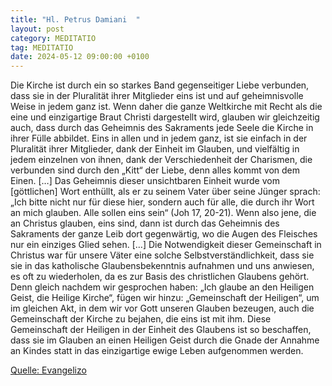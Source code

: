 ```yaml
---
title: "Hl. Petrus Damiani  "
layout: post
category: MEDITATIO
tag: MEDITATIO
date: 2024-05-12 09:00:00 +0100
---
```

Die Kirche ist durch ein so starkes Band gegenseitiger Liebe verbunden, dass sie in der Pluralität ihrer Mitglieder eins ist und auf geheimnisvolle Weise in jedem ganz ist. Wenn daher die ganze Weltkirche mit Recht als die eine und einzigartige Braut Christi dargestellt wird, glauben wir gleichzeitig auch, dass durch das Geheimnis des Sakraments jede Seele die Kirche in ihrer Fülle abbildet.<!--more--> Eins in allen und in jedem ganz, ist sie einfach in der Pluralität ihrer Mitglieder, dank der Einheit im Glauben, und vielfältig in jedem einzelnen von ihnen, dank der Verschiedenheit der Charismen, die verbunden sind durch den „Kitt“ der Liebe, denn alles kommt von dem Einen. […]
Das Geheimnis dieser unsichtbaren Einheit wurde vom [göttlichen] Wort enthüllt, als er zu seinem Vater über seine Jünger sprach: „Ich bitte nicht nur für diese hier, sondern auch für alle, die durch ihr Wort an mich glauben. Alle sollen eins sein“ (Joh 17, 20-21). Wenn also jene, die an Christus glauben, eins sind, dann ist durch das Geheimnis des Sakraments der ganze Leib dort gegenwärtig, wo die Augen des Fleisches nur ein einziges Glied sehen. […]
Die Notwendigkeit dieser Gemeinschaft in Christus war für unsere Väter eine solche Selbstverständlichkeit, dass sie sie in das katholische Glaubensbekenntnis aufnahmen und uns anwiesen, es oft zu wiederholen, da es zur Basis des christlichen Glaubens gehört. Denn gleich nachdem wir gesprochen haben: „Ich glaube an den Heiligen Geist, die Heilige Kirche“, fügen wir hinzu: „Gemeinschaft der Heiligen“, um im gleichen Akt, in dem wir vor Gott unseren Glauben bezeugen, auch die Gemeinschaft der Kirche zu bejahen, die eins ist mit ihm. Diese Gemeinschaft der Heiligen in der Einheit des Glaubens ist so beschaffen, dass sie im Glauben an einen Heiligen Geist durch die Gnade der Annahme an Kindes statt in das einzigartige ewige Leben aufgenommen werden.

[Quelle: Evangelizo](https://evangeliumtagfuertag.org/DE/gospel)